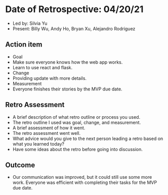 # Date of Retrospective: 04/20/21

* Led by: Silvia Yu
* Present: Billy Wu, Andy Ho, Bryan Xu, Alejandro Rodriguez

## Action item

* Goal
* Make sure everyone knows how the web app works. 
* Learn to use react and flask.
* Change
* Providing update with more details.
* Measurement
* Everyone finishes their stories by the MVP due date.

## Retro Assessment

* A brief description of what retro outline or process you used.
* The retro outline I used was goal, change, and measurement.
* A brief assessment of how it went.
* The retro assessment went well.
* What advice would you give to the next person leading a retro based on what you learned today?
* Have some ideas about the retro before going into discussion.

## Outcome

* Our communication was improved, but it could still use some more work. Everyone was efficient with completing their tasks for the MVP due date. 
 
 
